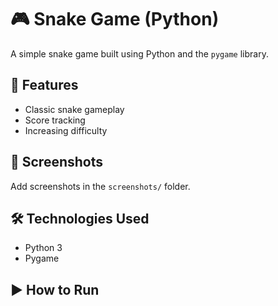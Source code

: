 # 🎮 Snake Game (Python)

A simple snake game built using Python and the `pygame` library.

## 🚀 Features
- Classic snake gameplay
- Score tracking
- Increasing difficulty

## 📸 Screenshots
Add screenshots in the `screenshots/` folder.

## 🛠️ Technologies Used
- Python 3
- Pygame

## ▶️ How to Run

